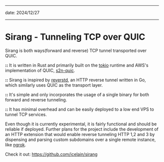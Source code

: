 ﻿---

date: 2024/12/27

---

# Sirang - Tunneling TCP over QUIC
Sirang is both ways(forward and reverse) TCP tunnel transported over QUIC.

**::** It is written in Rust and primarily built on the [tokio](https://tokio.rs/) runtime and AWS's implementation of QUIC, [s2n-quic](https://github.com/aws/s2n-quic). 

**::** Sirang is inspired by [reverstd](https://github.com/flipt-io/reverst), an HTTP reverse tunnel written in Go, which similarly uses QUIC as the transport layer.

**::** It's simple and only incorporates the usage of a single binary for both forward and reverse tunneling. 

**::** It has minimal overhead and can be easily deployed to a low end VPS to tunnel TCP services. 

Even though it is currently experimental, it is fairly functional and should be reliable if deployed. Further plans for the project include the development of an HTTP extension that would enable reverse tunneling HTTP 1,2 and 3 by dispensing and parsing custom subdomains over a single remote instance, like [ngrok](https://ngrok.com/).

Check it out: https://github.com/icelain/sirang
